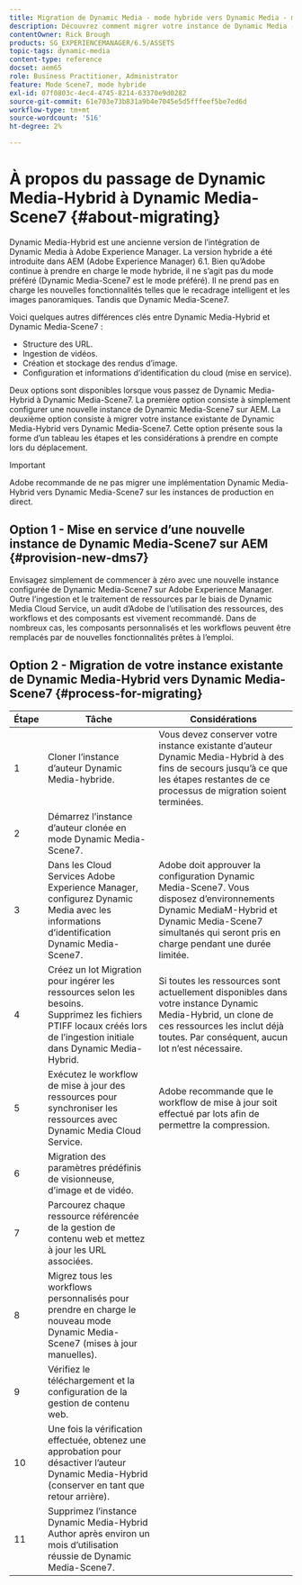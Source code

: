 ```yaml
---
title: Migration de Dynamic Media - mode hybride vers Dynamic Media - mode S7
description: Découvrez comment migrer votre instance de Dynamic Media - mode hybride vers Dynamic Media - mode S7
contentOwner: Rick Brough
products: SG_EXPERIENCEMANAGER/6.5/ASSETS
topic-tags: dynamic-media
content-type: reference
docset: aem65
role: Business Practitioner, Administrator
feature: Mode Scene7, mode hybride
exl-id: 07f0803c-4ec4-4745-8214-63370e9d0282
source-git-commit: 61e703e73b831a9b4e7045e5d5fffeef5be7ed6d
workflow-type: tm+mt
source-wordcount: '516'
ht-degree: 2%

---
```


# À propos du passage de Dynamic Media-Hybrid à Dynamic Media-Scene7 {#about-migrating}

Dynamic Media-Hybrid est une ancienne version de l’intégration de Dynamic Media à Adobe Experience Manager. La version hybride a été introduite dans AEM (Adobe Experience Manager) 6.1. Bien qu’Adobe continue à prendre en charge le mode hybride, il ne s’agit pas du mode préféré (Dynamic Media-Scene7 est le mode préféré). Il ne prend pas en charge les nouvelles fonctionnalités telles que le recadrage intelligent et les images panoramiques. Tandis que Dynamic Media-Scene7.

Voici quelques autres différences clés entre Dynamic Media-Hybrid et Dynamic Media-Scene7 :

* Structure des URL.
* Ingestion de vidéos.
* Création et stockage des rendus d’image.
* Configuration et informations d’identification du cloud (mise en service).

Deux options sont disponibles lorsque vous passez de Dynamic Media-Hybrid à Dynamic Media-Scene7. La première option consiste à simplement configurer une nouvelle instance de Dynamic Media-Scene7 sur AEM. La deuxième option consiste à migrer votre instance existante de Dynamic Media-Hybrid vers Dynamic Media-Scene7. Cette option présente sous la forme d’un tableau les étapes et les considérations à prendre en compte lors du déplacement.

>[!IMPORTANT]
>
>Adobe recommande de ne pas migrer une implémentation Dynamic Media-Hybrid vers Dynamic Media-Scene7 sur les instances de production en direct.

## Option 1 - Mise en service d’une nouvelle instance de Dynamic Media-Scene7 sur AEM {#provision-new-dms7}

Envisagez simplement de commencer à zéro avec une nouvelle instance configurée de Dynamic Media-Scene7 sur Adobe Experience Manager. Outre l’ingestion et le traitement de ressources par le biais de Dynamic Media Cloud Service, un audit d’Adobe de l’utilisation des ressources, des workflows et des composants est vivement recommandé. Dans de nombreux cas, les composants personnalisés et les workflows peuvent être remplacés par de nouvelles fonctionnalités prêtes à l’emploi.

## Option 2 - Migration de votre instance existante de Dynamic Media-Hybrid vers Dynamic Media-Scene7 {#process-for-migrating}

| Étape | Tâche | Considérations |
|---|---|---|
| 1 | Cloner l’instance d’auteur Dynamic Media-hybride. | Vous devez conserver votre instance existante d’auteur Dynamic Media-Hybrid à des fins de secours jusqu’à ce que les étapes restantes de ce processus de migration soient terminées. |
| 2 | Démarrez l’instance d’auteur clonée en mode Dynamic Media-Scene7. |  |
| 3 | Dans les Cloud Services Adobe Experience Manager, configurez Dynamic Media avec les informations d’identification Dynamic Media-Scene7. | Adobe doit approuver la configuration Dynamic Media-Scene7. Vous disposez d’environnements Dynamic MediaM-Hybrid et Dynamic Media-Scene7 simultanés qui seront pris en charge pendant une durée limitée. |
| 4 | Créez un lot Migration pour ingérer les ressources selon les besoins.<br>Supprimez les fichiers PTIFF locaux créés lors de l’ingestion initiale dans Dynamic Media-Hybrid. | Si toutes les ressources sont actuellement disponibles dans votre instance Dynamic Media-Hybrid, un clone de ces ressources les inclut déjà toutes. Par conséquent, aucun lot n’est nécessaire. |
| 5 | Exécutez le workflow de mise à jour des ressources pour synchroniser les ressources avec Dynamic Media Cloud Service. | Adobe recommande que le workflow de mise à jour soit effectué par lots afin de permettre la compression. |
| 6 | Migration des paramètres prédéfinis de visionneuse, d’image et de vidéo. |  |
| 7 | Parcourez chaque ressource référencée de la gestion de contenu web et mettez à jour les URL associées. |  |
| 8 | Migrez tous les workflows personnalisés pour prendre en charge le nouveau mode Dynamic Media-Scene7 (mises à jour manuelles). |  |
| 9 | Vérifiez le téléchargement et la configuration de la gestion de contenu web. |  |
| 10 | Une fois la vérification effectuée, obtenez une approbation pour désactiver l’auteur Dynamic Media-Hybrid (conserver en tant que retour arrière). |  |
| 11 | Supprimez l’instance Dynamic Media-Hybrid Author après environ un mois d’utilisation réussie de Dynamic Media-Scene7. |  |

